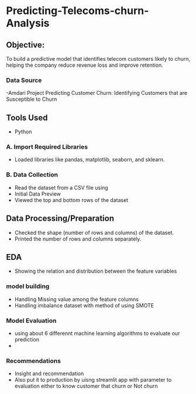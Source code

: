 # Predicting-Telecoms-churn-Analysis


## Objective:
To build a predictive model that identifies telecom customers likely to churn, helping the company reduce revenue loss and improve retention.

### Data Source

-Amdari Project Predicting Customer Churn: Identifying Customers that are Susceptible to Churn

## Tools Used

- Python

### A. Import Required Libraries

- Loaded libraries like pandas, matplotlib, seaborn, and sklearn.

### B. Data Collection

- Read the dataset from a CSV file using
- Initial Data Preview
- Viewed the top and bottom rows of the dataset
  
## Data Processing/Preparation

- Checked the shape (number of rows and columns) of the dataset.
- Printed the number of rows and columns separately.
  
## EDA

- Showing the relation and distribution between the feature variables
  
### model building

- Handling Missing value among the feature columns
- Handling imbalance dataset with method of using SMOTE
  
### Model Evaluation 

- using about 6 differennt machine learning algorithms to evaluate our prediction
- 
### Recommendations

- Insight and recommendation
-  Also put it to production by uisng streamlit app with parameter to evaluation either to know customer that churn or Not churn

